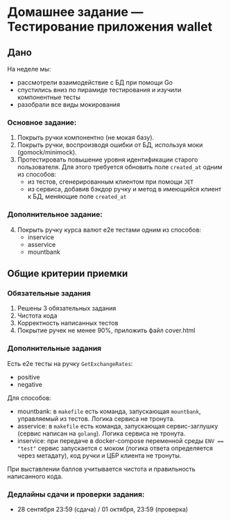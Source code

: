 # Домашнее задание — Тестирование приложения wallet

## Дано

На неделе мы:

- рассмотрели взаимодействие с БД при помощи Go
- спустились вниз по пирамиде тестирования и изучили компонентные тесты
- разобрали все виды мокирования

### Основное задание:

1. Покрыть ручки компонентно (не мокая базу).
2. Покрыть ручки, воспроизводя ошибки от БД, используя моки (gomock/minimock).
3. Протестировать повышение уровня идентификации старого пользователя. Для этого требуется обновить поле `created_at` одним из способов:
    - из тестов, сгенерированным клиентом при помощи `JET`
    - из сервиса, добавив бэкдор ручку и метод в имеющийся клиент к БД, меняющие поле `created_at`

### Дополнительное задание:
4. Покрыть ручку курса валют е2е тестами одним из способов:
    - inservice 
    - asservice 
    - mountbank

## Общие критерии приемки

### Обязательные задания

1. Решены 3 обязательных задания
2. Чистота кода
3. Корректность написанных тестов
4. Покрытие ручек не менее 90%, приложить файл cover.html

### Дополнительные задания

Есть е2е тесты на ручку `GetExchangeRates`:
- positive
- negative 

Для способов:
- mountbank: в `makefile` есть команда, запускающая `mountbank`, управляемый из тестов. Логика сервиса не тронута.
- asservice: в `makefile` есть команда, запускающая сервис-заглушку (сервис написан на `golang`). Логика сервиса не тронута.
- inservice: при передаче в docker-compose переменной среды `ENV == "test"` сервис запускается с моком (логика ответа определяется через метадату), код ручки и ЦБР клиента не тронуты.

При выставлении баллов учитывается чистота и правильность написанного кода.

### Дедлайны сдачи и проверки задания:
- 28 сентября 23:59 (сдача) / 01 октября, 23:59 (проверка)

